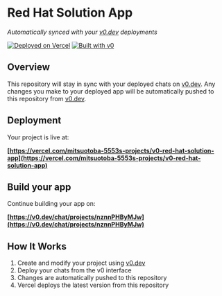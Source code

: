 # Red Hat Solution App

*Automatically synced with your [v0.dev](https://v0.dev) deployments*

[![Deployed on Vercel](https://img.shields.io/badge/Deployed%20on-Vercel-black?style=for-the-badge&logo=vercel)](https://vercel.com/mitsuotoba-5553s-projects/v0-red-hat-solution-app)
[![Built with v0](https://img.shields.io/badge/Built%20with-v0.dev-black?style=for-the-badge)](https://v0.dev/chat/projects/nznnPHByMJw)

## Overview

This repository will stay in sync with your deployed chats on [v0.dev](https://v0.dev).
Any changes you make to your deployed app will be automatically pushed to this repository from [v0.dev](https://v0.dev).

## Deployment

Your project is live at:

**[https://vercel.com/mitsuotoba-5553s-projects/v0-red-hat-solution-app](https://vercel.com/mitsuotoba-5553s-projects/v0-red-hat-solution-app)**

## Build your app

Continue building your app on:

**[https://v0.dev/chat/projects/nznnPHByMJw](https://v0.dev/chat/projects/nznnPHByMJw)**

## How It Works

1. Create and modify your project using [v0.dev](https://v0.dev)
2. Deploy your chats from the v0 interface
3. Changes are automatically pushed to this repository
4. Vercel deploys the latest version from this repository